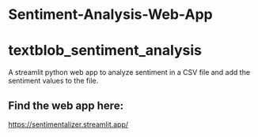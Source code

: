 # Sentiment-Analysis-Web-App

# textblob_sentiment_analysis
A streamlit python web app to analyze sentiment in a CSV file and add the sentiment values to the file. 
## Find the web app here:
https://sentimentalizer.streamlit.app/

